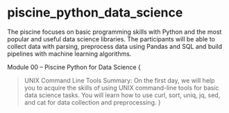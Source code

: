 # piscine_python_data_science
The piscine focuses on basic programming skills with Python and the most popular and useful data science libraries. The participants will be able to collect data with parsing, preprocess data using Pandas and SQL and build pipelines with machine learning algorithms. 

Module 00 – Piscine Python for Data Science {
> UNIX Command Line Tools
  Summary: On the first day, we will help you to acquire the skills of using UNIX
  command-line tools for basic data science tasks. You will learn how to use curl, sort,
  uniq, jq, sed, and cat for data collection and preprocessing.
}
